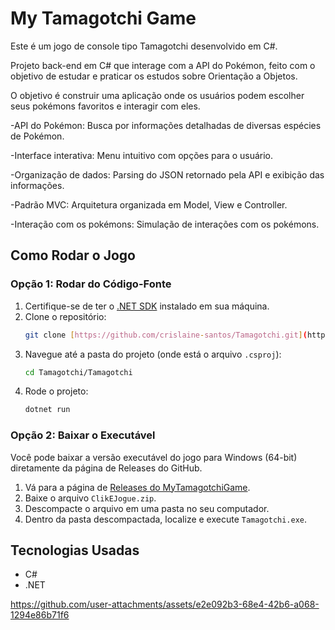   # My Tamagotchi Game
  Este é um jogo de console tipo Tamagotchi desenvolvido em C#.

Projeto back-end em C# que interage com a API do Pokémon, feito com o objetivo de estudar e praticar os estudos sobre Orientação a Objetos.

O objetivo é construir uma aplicação onde os usuários podem escolher seus pokémons favoritos e interagir com eles.

-API do Pokémon: Busca por informações detalhadas de diversas espécies de Pokémon.

-Interface interativa: Menu intuitivo com opções para o usuário.

-Organização de dados: Parsing do JSON retornado pela API e exibição das informações.

-Padrão MVC: Arquitetura organizada em Model, View e Controller.

-Interação com os pokémons: Simulação de interações com os pokémons.


## Como Rodar o Jogo

### Opção 1: Rodar do Código-Fonte 
1.  Certifique-se de ter o [.NET SDK](https://dotnet.microsoft.com/download) instalado em sua máquina.
2.  Clone o repositório:
    ```bash
    git clone [https://github.com/crislaine-santos/Tamagotchi.git](https://github.com/crislaine-santos/Tamagotchi.git)
    ```
3.  Navegue até a pasta do projeto (onde está o arquivo `.csproj`):
    ```bash
    cd Tamagotchi/Tamagotchi
    ```
4.  Rode o projeto:
    ```bash
    dotnet run
    ```

### Opção 2: Baixar o Executável 

Você pode baixar a versão executável do jogo para Windows (64-bit) diretamente da página de Releases do GitHub.

1.  Vá para a página de [Releases do MyTamagotchiGame](https://github.com/crislaine-santos/Tamagotchi/releases/tag/v1.0.0).
2.  Baixe o arquivo `ClikEJogue.zip`.
3.  Descompacte o arquivo em uma pasta no seu computador.
4.  Dentro da pasta descompactada, localize e execute `Tamagotchi.exe`.

## Tecnologias Usadas
* C#
* .NET

https://github.com/user-attachments/assets/e2e092b3-68e4-42b6-a068-1294e86b71f6



